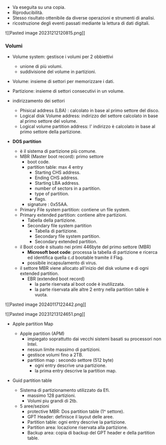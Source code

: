 
- Va eseguita su una copia. 
- Riproducibilità. 
- Stesso risultato ottenibile da diverse operazioni e strumenti di analisi. 
- ricostruzione degli eventi passati mediante la lettura di dati digitali. 


![[Pasted image 20231212120815.png]]

### Volumi

- Volume system: gestisce i volumi per 2 obbiettivi 
	- unione di più volumi.
	- suddivisione del volume in partizioni. 

- Volume: insieme di settori per memorizzare i dati. 
- Partizione: insieme di settori consecutivi in un volume. 


- indirizzamento dei settori 
	- Phisical address (LBA) : calcolato in base al primo settore del disco. 
	- Logical disk Volume address: indirizzo del settore calcolato in base al primo settore del volume. 
	- Logical volume partition address: l' indirizzo è calcolato in base al primo settore della partizione. 


- **DOS partition** 
	- è il sistema di partizione più comune. 
	- MBR (Master boot record): primo settore 
		- boot code. 
		- partition table: max 4 entry 
			- Starting CHS address.
			- Ending CHS address.
			- Starting LBA address. 
			- number of sectors in a partition. 
			- type of partition.
			- flags.
		- signature : 0x55AA.
	- Primary File system partition: contiene un file system. 
	- Primary extended partition: contiene altre partizioni.
		- Tabella della partizione.
		- Secondary file system partition 
			- Tabella di partizione. 
			- Secondary file system partition. 
			- Secondary extended partition. 
	- il Boot code è situato nei primi 446byte del primo settore (MBR)
		- **Microsoft boot code**: processa la tabella di partizione e ricerca ed identifica quella c.d bootable tramite il Flag. 
		- possibile incapsulamento di virus. 
	- il settore MBR viene allocato all'inizio del disk volume e di ogni extended partition. 
		- EBR (extended boot record)
			- la parte riservata al boot code è inutilizzata. 
			- la parte riservata alle altre 2 entry nella partition table è vuota. 
			  
![[Pasted image 20240117122442.png]]


![[Pasted image 20231213124651.png]]

-  Apple partition Map 
	- Apple partition (APM)
		- impiegato soprattutto dai vecchi sistemi basati su processori non Intel.
		- nessun limite massimo di partizioni. 
		- gestisce volumi fino a 2TB.
	  - partition map : secondo settore (512 byte)
		  - ogni entry descrive una partizione. 
		  - la prima entry descrive la partition map. 

- Guid partition table 
	- Sistema di partizionamento utilizzato da Efi. 
		- massimo 128 partizioni.
		- Volumi piu grandi di 2tb. 
	- 5 aree/sezioni 
		- protective MBR: Dos partition table (1^ settore). 
		- GPT Header: definisce il layout delle aree.
		- Partition table: ogni entry descrive la partizione. 
		- Partition area: locazione riservata alla partizione. 
		- Backup area: copia di backup del GPT header e della partition table. 

